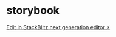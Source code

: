 # storybook

[Edit in StackBlitz next generation editor ⚡️](https://stackblitz.com/~/github.com/FMPimenta84/storybook)
